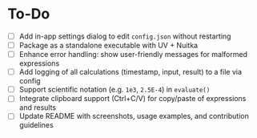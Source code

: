 # To-Do

- [ ] Add in-app settings dialog to edit `config.json` without restarting
- [ ] Package as a standalone executable with UV + Nuitka
- [ ] Enhance error handling: show user-friendly messages for malformed expressions
- [ ] Add logging of all calculations (timestamp, input, result) to a file via config
- [ ] Support scientific notation (e.g. `1e3`, `2.5E-4`) in `evaluate()`
- [ ] Integrate clipboard support (Ctrl+C/V) for copy/paste of expressions and results
- [ ] Update README with screenshots, usage examples, and contribution guidelines
